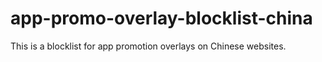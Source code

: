 # app-promo-overlay-blocklist-china
This is a blocklist for app promotion overlays on Chinese websites.
